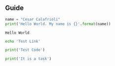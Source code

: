 ## Guide

```python script
name = "Cesar Calafrioli"
print('Hello World. My name is {}'.format(name))
```
```
Hello World
```

```bash task id=test-link
echo 'Test Link'
```
```python task id=test-code
print('Test Code')
```

```python task id=example
print('It is a task')
```